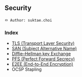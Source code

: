## Security

```
ㅁ Author: suktae.choi
```

### Index
- [TLS (Transport Layer Security)](tls)
- [SAN (Subject Alternative Name)](san)
- [Diffie–Hellman key Exchange](diffie–hellman)
- [PFS (Perfect Forward Secrecy)](pfs)
- [E2EE (End-to-End Encryption)](e2ee)
- OCSP Stapling
